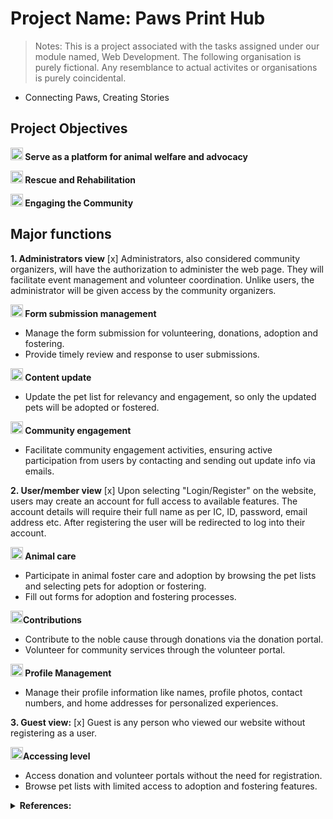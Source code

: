 # Project Name: Paws Print Hub
> Notes:
> This is a project associated with the tasks assigned under our module named, Web Development. The following organisation is purely fictional. Any resemblance to actual activites or organisations is purely coincidental.

- Connecting Paws, Creating Stories 


## Project Objectives
**<img src= "https://github.com/Stereochromyy/PawsPrintHub/assets/154343987/9ed161a2-da3e-4250-b5d5-4bf6c8b5abfa" height= 20px width = 20px>  </img> Serve as a platform for animal welfare and advocacy**

**<img src= "https://github.com/Stereochromyy/PawsPrintHub/assets/154343987/d93a7748-607e-46bb-82cd-10992fcb888f" height= 20px width = 20px> </img>	Rescue and Rehabilitation**

**<img src= "https://github.com/Stereochromyy/PawsPrintHub/assets/154343987/76bf9a0d-e3e8-48d0-9dfb-05bf7c8f8ccb" height = 20px width = 20px> </img>	Engaging the Community**

## Major functions
  **1.	Administrators view**
[x] Administrators, also considered community organizers, will have the authorization to administer the web page. They will facilitate event management and volunteer coordination. Unlike users, the administrator will be given access by the community organizers.

**<img src="https://github.com/Stereochromyy/PawsPrintHub/assets/154343987/1009fd77-9941-4f19-bd75-ff2f4a1b9619" height="20px" width="20px"> Form submission management**
-	Manage the form submission for volunteering, donations, adoption and fostering.
-	Provide timely review and response to user submissions.

**<img src="https://github.com/Stereochromyy/PawsPrintHub/assets/154343987/88494e3c-6dc6-4ecb-aff7-68826f621660" height="20px" width="20px">	Content update**
-	Update the pet list for relevancy and engagement, so only the updated pets will be adopted or fostered.

**<img src="https://github.com/Stereochromyy/PawsPrintHub/assets/154343987/7726e508-8d5b-496c-ad35-d29d4d7098e2" height="20px" width="20px">	Community engagement**
-	Facilitate community engagement activities, ensuring active participation from users by contacting and sending out update info via emails.

  **2.	User/member view**
[x] Upon selecting "Login/Register" on the website, users may create an account for full access to available features. The account details will require their full name as per IC, ID, password, email address etc. After registering the user will be redirected to log into their account.   
 
**<img src="https://github.com/Stereochromyy/PawsPrintHub/assets/154343987/232d2503-431a-4f2d-9931-c577a31b1185" height="20px" width="20px">	Animal care**
-	Participate in animal foster care and adoption by browsing the pet lists and selecting pets for adoption or fostering.
-	Fill out forms for adoption and fostering processes.

**<img src="https://github.com/Stereochromyy/PawsPrintHub/assets/154343987/e17e0318-4dfb-49eb-9619-43bc6137001d" height="20px" width="20px">Contributions**
-	Contribute to the noble cause through donations via the donation portal.
-	Volunteer for community services through the volunteer portal.

**<img src="https://github.com/Stereochromyy/PawsPrintHub/assets/154343987/e054c3d6-a527-4dea-8d39-cc8978ff23e6" height="20px" width="20px">	Profile Management**
-	Manage their profile information like names, profile photos, contact numbers, and home addresses for personalized experiences.

  **3.	Guest view:**
[x] Guest is any person who viewed our website without registering as a user. 

**<img src="https://github.com/Stereochromyy/PawsPrintHub/assets/154343987/b27c5762-407b-49d4-ac59-edcd6d24d1b1" height="20px" width="20px">Accessing level**
-	Access donation and volunteer portals without the need for registration.
-	Browse pet lists with limited access to adoption and fostering features.

<details>
<summary><b>References:</b></summary>

_basename. (2024). The PHP Group. https://www.php.net/manual/en/function.basename.php <br>
How to hash passwords in PHP The complete step-by-step tutorial. (2024, February 8). Alexwebdevelop. https://alexwebdevelop.com/php-password-hashing/ <br>
PHP 8.1: $_FILES: New full_path value for directory-uploads. (2024). PHP.Watch. https://php.watch/versions/8.1/$_FILES-full-path#:~:text=%24_FILES%20is%20a%20PHP,in%20the%20current%20HTTP%20request. <br>
session_status. (2024). THE PHP GROUP. https://www.php.net/manual/en/function.session-status.php <br>
w3schools. (2024a). HTML <input> pattern Attribute. W3schools. https://www.w3schools.com/tags/att_input_pattern.asp <br>
w3schools. (2024b). PHP Conditional Assignment Operators. W3schools. https://www.w3schools.com/php/php_operators.asp <br>
w3schools. (2024c). PHP File Upload. W3schools. https://www.w3schools.com/php/php_file_upload.asp <br>
w3schools. (2024d). PHP Form Validation. W3schools. https://www.w3schools.com/php/php_form_validation.asp_ <br>

</details>
